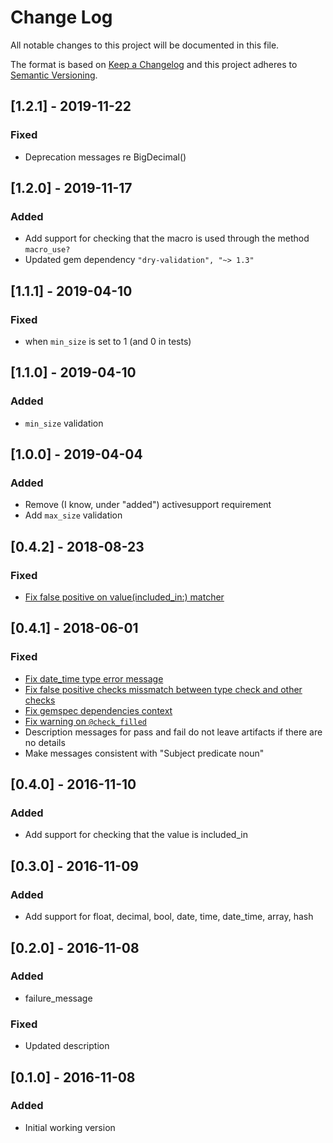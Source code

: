 # Change Log
All notable changes to this project will be documented in this file.

The format is based on [Keep a Changelog](http://keepachangelog.com/)
and this project adheres to [Semantic Versioning](http://semver.org/).

## [1.2.1] - 2019-11-22
### Fixed
- Deprecation messages re BigDecimal()

## [1.2.0] - 2019-11-17
### Added
- Add support for checking that the macro is used through the method `macro_use?`
- Updated gem dependency `"dry-validation", "~> 1.3"`

## [1.1.1] - 2019-04-10
### Fixed
- when `min_size` is set to 1 (and 0 in tests)

## [1.1.0] - 2019-04-10
### Added
- `min_size` validation

## [1.0.0] - 2019-04-04
### Added
- Remove (I know, under "added") activesupport requirement
- Add `max_size` validation

## [0.4.2] - 2018-08-23
### Fixed
- [Fix false positive on value(included_in:) matcher](https://github.com/bloom-solutions/dry-validation-matchers/pull/10)

## [0.4.1] - 2018-06-01
### Fixed
- [Fix date_time type error message](https://github.com/bloom-solutions/dry-validation-matchers/pull/9)
- [Fix false positive checks missmatch between type check and other checks](https://github.com/bloom-solutions/dry-validation-matchers/pull/9)
- [Fix gemspec dependencies context](https://github.com/bloom-solutions/dry-validation-matchers/pull/8)
- [Fix warning on `@check_filled`](https://github.com/bloom-solutions/dry-validation-matchers/pull/7)
- Description messages for pass and fail do not leave artifacts if there are no details
- Make messages consistent with "Subject predicate noun"

## [0.4.0] - 2016-11-10
### Added
- Add support for checking that the value is included_in

## [0.3.0] - 2016-11-09
### Added
- Add support for float, decimal, bool, date, time, date_time, array, hash

## [0.2.0] - 2016-11-08
### Added
- failure_message

### Fixed
- Updated description

## [0.1.0] - 2016-11-08
### Added
- Initial working version
